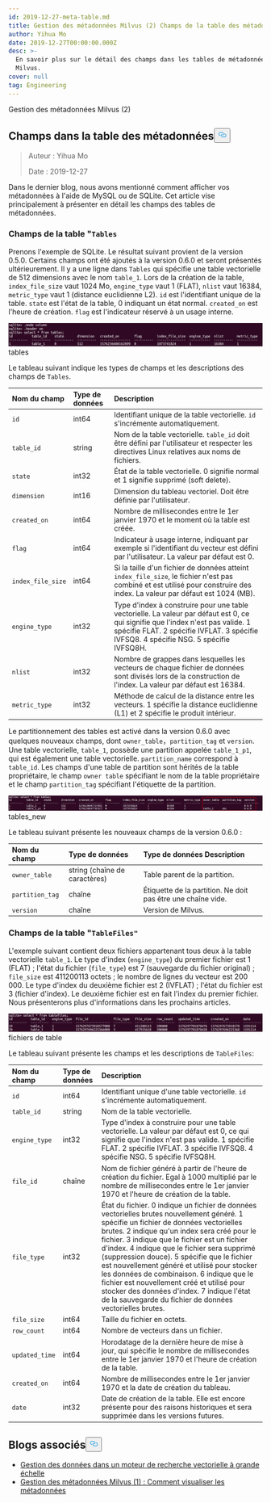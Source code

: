 ```yaml
---
id: 2019-12-27-meta-table.md
title: Gestion des métadonnées Milvus (2) Champs de la table des métadonnées
author: Yihua Mo
date: 2019-12-27T00:00:00.000Z
desc: >-
  En savoir plus sur le détail des champs dans les tables de métadonnées dans
  Milvus.
cover: null
tag: Engineering
---
```

<custom-h1>Gestion des métadonnées Milvus (2)</custom-h1><h2 id="Fields-in-the-Metadata-Table" class="common-anchor-header">Champs dans la table des métadonnées<button data-href="#Fields-in-the-Metadata-Table" class="anchor-icon" translate="no">
      <svg translate="no"
        aria-hidden="true"
        focusable="false"
        height="20"
        version="1.1"
        viewBox="0 0 16 16"
        width="16"
      >
        <path
          fill="#0092E4"
          fill-rule="evenodd"
          d="M4 9h1v1H4c-1.5 0-3-1.69-3-3.5S2.55 3 4 3h4c1.45 0 3 1.69 3 3.5 0 1.41-.91 2.72-2 3.25V8.59c.58-.45 1-1.27 1-2.09C10 5.22 8.98 4 8 4H4c-.98 0-2 1.22-2 2.5S3 9 4 9zm9-3h-1v1h1c1 0 2 1.22 2 2.5S13.98 12 13 12H9c-.98 0-2-1.22-2-2.5 0-.83.42-1.64 1-2.09V6.25c-1.09.53-2 1.84-2 3.25C6 11.31 7.55 13 9 13h4c1.45 0 3-1.69 3-3.5S14.5 6 13 6z"
        ></path>
      </svg>
    </button></h2><blockquote>
<p>Auteur : Yihua Mo</p>
<p>Date : 2019-12-27</p>
</blockquote>
<p>Dans le dernier blog, nous avons mentionné comment afficher vos métadonnées à l'aide de MySQL ou de SQLite. Cet article vise principalement à présenter en détail les champs des tables de métadonnées.</p>
<h3 id="Fields-in-the-Tables-table" class="common-anchor-header">Champs de la table &quot;<code translate="no">Tables</code></h3><p>Prenons l'exemple de SQLite. Le résultat suivant provient de la version 0.5.0. Certains champs ont été ajoutés à la version 0.6.0 et seront présentés ultérieurement. Il y a une ligne dans <code translate="no">Tables</code> qui spécifie une table vectorielle de 512 dimensions avec le nom <code translate="no">table_1</code>. Lors de la création de la table, <code translate="no">index_file_size</code> vaut 1024 Mo, <code translate="no">engine_type</code> vaut 1 (FLAT), <code translate="no">nlist</code> vaut 16384, <code translate="no">metric_type</code> vaut 1 (distance euclidienne L2). <code translate="no">id</code> est l'identifiant unique de la table. <code translate="no">state</code> est l'état de la table, 0 indiquant un état normal. <code translate="no">created_on</code> est l'heure de création. <code translate="no">flag</code> est l'indicateur réservé à un usage interne.</p>
<p>
  
   <span class="img-wrapper"> <img translate="no" src="https://raw.githubusercontent.com/milvus-io/community/master/blog/assets/metadata/tables.png" alt="tables" class="doc-image" id="tables" />
   </span> <span class="img-wrapper"> <span>tables</span> </span></p>
<p>Le tableau suivant indique les types de champs et les descriptions des champs de <code translate="no">Tables</code>.</p>
<table>
<thead>
<tr><th style="text-align:left">Nom du champ</th><th style="text-align:left">Type de données</th><th style="text-align:left">Description</th></tr>
</thead>
<tbody>
<tr><td style="text-align:left"><code translate="no">id</code></td><td style="text-align:left">int64</td><td style="text-align:left">Identifiant unique de la table vectorielle. <code translate="no">id</code> s'incrémente automatiquement.</td></tr>
<tr><td style="text-align:left"><code translate="no">table_id</code></td><td style="text-align:left">string</td><td style="text-align:left">Nom de la table vectorielle. <code translate="no">table_id</code> doit être défini par l'utilisateur et respecter les directives Linux relatives aux noms de fichiers.</td></tr>
<tr><td style="text-align:left"><code translate="no">state</code></td><td style="text-align:left">int32</td><td style="text-align:left">État de la table vectorielle. 0 signifie normal et 1 signifie supprimé (soft delete).</td></tr>
<tr><td style="text-align:left"><code translate="no">dimension</code></td><td style="text-align:left">int16</td><td style="text-align:left">Dimension du tableau vectoriel. Doit être définie par l'utilisateur.</td></tr>
<tr><td style="text-align:left"><code translate="no">created_on</code></td><td style="text-align:left">int64</td><td style="text-align:left">Nombre de millisecondes entre le 1er janvier 1970 et le moment où la table est créée.</td></tr>
<tr><td style="text-align:left"><code translate="no">flag</code></td><td style="text-align:left">int64</td><td style="text-align:left">Indicateur à usage interne, indiquant par exemple si l'identifiant du vecteur est défini par l'utilisateur. La valeur par défaut est 0.</td></tr>
<tr><td style="text-align:left"><code translate="no">index_file_size</code></td><td style="text-align:left">int64</td><td style="text-align:left">Si la taille d'un fichier de données atteint <code translate="no">index_file_size</code>, le fichier n'est pas combiné et est utilisé pour construire des index. La valeur par défaut est 1024 (MB).</td></tr>
<tr><td style="text-align:left"><code translate="no">engine_type</code></td><td style="text-align:left">int32</td><td style="text-align:left">Type d'index à construire pour une table vectorielle. La valeur par défaut est 0, ce qui signifie que l'index n'est pas valide. 1 spécifie FLAT. 2 spécifie IVFLAT. 3 spécifie IVFSQ8. 4 spécifie NSG. 5 spécifie IVFSQ8H.</td></tr>
<tr><td style="text-align:left"><code translate="no">nlist</code></td><td style="text-align:left">int32</td><td style="text-align:left">Nombre de grappes dans lesquelles les vecteurs de chaque fichier de données sont divisés lors de la construction de l'index. La valeur par défaut est 16384.</td></tr>
<tr><td style="text-align:left"><code translate="no">metric_type</code></td><td style="text-align:left">int32</td><td style="text-align:left">Méthode de calcul de la distance entre les vecteurs. 1 spécifie la distance euclidienne (L1) et 2 spécifie le produit intérieur.</td></tr>
</tbody>
</table>
<p>Le partitionnement des tables est activé dans la version 0.6.0 avec quelques nouveaux champs, dont <code translate="no">owner_table</code>，<code translate="no">partition_tag</code> et <code translate="no">version</code>. Une table vectorielle, <code translate="no">table_1</code>, possède une partition appelée <code translate="no">table_1_p1</code>, qui est également une table vectorielle. <code translate="no">partition_name</code> correspond à <code translate="no">table_id</code>. Les champs d'une table de partition sont hérités de la table propriétaire, le champ <code translate="no">owner table</code> spécifiant le nom de la table propriétaire et le champ <code translate="no">partition_tag</code> spécifiant l'étiquette de la partition.</p>
<p>
  
   <span class="img-wrapper"> <img translate="no" src="https://raw.githubusercontent.com/milvus-io/community/master/blog/assets/metadata/tables_new.png" alt="tables_new" class="doc-image" id="tables_new" />
   </span> <span class="img-wrapper"> <span>tables_new</span> </span></p>
<p>Le tableau suivant présente les nouveaux champs de la version 0.6.0 :</p>
<table>
<thead>
<tr><th style="text-align:left">Nom du champ</th><th style="text-align:left">Type de données</th><th style="text-align:left">Type de données Description</th></tr>
</thead>
<tbody>
<tr><td style="text-align:left"><code translate="no">owner_table</code></td><td style="text-align:left">string (chaîne de caractères)</td><td style="text-align:left">Table parent de la partition.</td></tr>
<tr><td style="text-align:left"><code translate="no">partition_tag</code></td><td style="text-align:left">chaîne</td><td style="text-align:left">Étiquette de la partition. Ne doit pas être une chaîne vide.</td></tr>
<tr><td style="text-align:left"><code translate="no">version</code></td><td style="text-align:left">chaîne</td><td style="text-align:left">Version de Milvus.</td></tr>
</tbody>
</table>
<h3 id="Fields-in-the-TableFiles-table" class="common-anchor-header">Champs de la table "<code translate="no">TableFiles&quot;</code> </h3><p>L'exemple suivant contient deux fichiers appartenant tous deux à la table vectorielle <code translate="no">table_1</code>. Le type d'index (<code translate="no">engine_type</code>) du premier fichier est 1 (FLAT) ; l'état du fichier (<code translate="no">file_type</code>) est 7 (sauvegarde du fichier original) ; <code translate="no">file_size</code> est 411200113 octets ; le nombre de lignes du vecteur est 200 000. Le type d'index du deuxième fichier est 2 (IVFLAT) ; l'état du fichier est 3 (fichier d'index). Le deuxième fichier est en fait l'index du premier fichier. Nous présenterons plus d'informations dans les prochains articles.</p>
<p>
  
   <span class="img-wrapper"> <img translate="no" src="https://raw.githubusercontent.com/milvus-io/community/master/blog/assets/metadata/tablefiles.png" alt="tablefiles" class="doc-image" id="tablefiles" />
   </span> <span class="img-wrapper"> <span>fichiers de table</span> </span></p>
<p>Le tableau suivant présente les champs et les descriptions de <code translate="no">TableFiles</code>:</p>
<table>
<thead>
<tr><th style="text-align:left">Nom du champ</th><th style="text-align:left">Type de données</th><th style="text-align:left">Description</th></tr>
</thead>
<tbody>
<tr><td style="text-align:left"><code translate="no">id</code></td><td style="text-align:left">int64</td><td style="text-align:left">Identifiant unique d'une table vectorielle. <code translate="no">id</code> s'incrémente automatiquement.</td></tr>
<tr><td style="text-align:left"><code translate="no">table_id</code></td><td style="text-align:left">string</td><td style="text-align:left">Nom de la table vectorielle.</td></tr>
<tr><td style="text-align:left"><code translate="no">engine_type</code></td><td style="text-align:left">int32</td><td style="text-align:left">Type d'index à construire pour une table vectorielle. La valeur par défaut est 0, ce qui signifie que l'index n'est pas valide. 1 spécifie FLAT. 2 spécifie IVFLAT. 3 spécifie IVFSQ8. 4 spécifie NSG. 5 spécifie IVFSQ8H.</td></tr>
<tr><td style="text-align:left"><code translate="no">file_id</code></td><td style="text-align:left">chaîne</td><td style="text-align:left">Nom de fichier généré à partir de l'heure de création du fichier. Egal à 1000 multiplié par le nombre de millisecondes entre le 1er janvier 1970 et l'heure de création de la table.</td></tr>
<tr><td style="text-align:left"><code translate="no">file_type</code></td><td style="text-align:left">int32</td><td style="text-align:left">État du fichier. 0 indique un fichier de données vectorielles brutes nouvellement généré. 1 spécifie un fichier de données vectorielles brutes. 2 indique qu'un index sera créé pour le fichier. 3 indique que le fichier est un fichier d'index. 4 indique que le fichier sera supprimé (suppression douce). 5 spécifie que le fichier est nouvellement généré et utilisé pour stocker les données de combinaison. 6 indique que le fichier est nouvellement créé et utilisé pour stocker des données d'index. 7 indique l'état de la sauvegarde du fichier de données vectorielles brutes.</td></tr>
<tr><td style="text-align:left"><code translate="no">file_size</code></td><td style="text-align:left">int64</td><td style="text-align:left">Taille du fichier en octets.</td></tr>
<tr><td style="text-align:left"><code translate="no">row_count</code></td><td style="text-align:left">int64</td><td style="text-align:left">Nombre de vecteurs dans un fichier.</td></tr>
<tr><td style="text-align:left"><code translate="no">updated_time</code></td><td style="text-align:left">int64</td><td style="text-align:left">Horodatage de la dernière heure de mise à jour, qui spécifie le nombre de millisecondes entre le 1er janvier 1970 et l'heure de création de la table.</td></tr>
<tr><td style="text-align:left"><code translate="no">created_on</code></td><td style="text-align:left">int64</td><td style="text-align:left">Nombre de millisecondes entre le 1er janvier 1970 et la date de création du tableau.</td></tr>
<tr><td style="text-align:left"><code translate="no">date</code></td><td style="text-align:left">int32</td><td style="text-align:left">Date de création de la table. Elle est encore présente pour des raisons historiques et sera supprimée dans les versions futures.</td></tr>
</tbody>
</table>
<h2 id="Related-blogs" class="common-anchor-header">Blogs associés<button data-href="#Related-blogs" class="anchor-icon" translate="no">
      <svg translate="no"
        aria-hidden="true"
        focusable="false"
        height="20"
        version="1.1"
        viewBox="0 0 16 16"
        width="16"
      >
        <path
          fill="#0092E4"
          fill-rule="evenodd"
          d="M4 9h1v1H4c-1.5 0-3-1.69-3-3.5S2.55 3 4 3h4c1.45 0 3 1.69 3 3.5 0 1.41-.91 2.72-2 3.25V8.59c.58-.45 1-1.27 1-2.09C10 5.22 8.98 4 8 4H4c-.98 0-2 1.22-2 2.5S3 9 4 9zm9-3h-1v1h1c1 0 2 1.22 2 2.5S13.98 12 13 12H9c-.98 0-2-1.22-2-2.5 0-.83.42-1.64 1-2.09V6.25c-1.09.53-2 1.84-2 3.25C6 11.31 7.55 13 9 13h4c1.45 0 3-1.69 3-3.5S14.5 6 13 6z"
        ></path>
      </svg>
    </button></h2><ul>
<li><a href="https://medium.com/@milvusio/managing-data-in-massive-scale-vector-search-engine-db2e8941ce2f">Gestion des données dans un moteur de recherche vectorielle à grande échelle</a></li>
<li><a href="https://medium.com/@milvusio/milvus-metadata-management-1-6b9e05c06fb0">Gestion des métadonnées Milvus (1) : Comment visualiser les métadonnées</a></li>
</ul>
